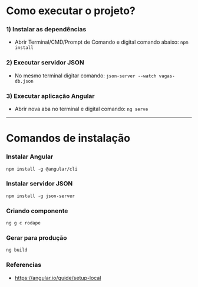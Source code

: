 # Como executar o projeto?

### 1) Instalar as dependências

- Abrir Terminal/CMD/Prompt de Comando e digital comando abaixo:
  `npm install`

### 2) Executar servidor JSON

- No mesmo terminal digitar comando:
  `json-server --watch vagas-db.json`

### 3) Executar aplicação Angular

- Abrir nova aba no terminal e digital comando:
  `ng serve`

---

# Comandos de instalação

### Instalar Angular

`npm install -g @angular/cli`

### Instalar servidor JSON

`npm install -g json-server`

### Criando componente

`ng g c rodape`

### Gerar para produção

`ng build`

### Referencias

- https://angular.io/guide/setup-local
